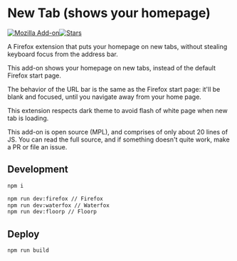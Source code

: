 # New Tab (shows your homepage)

[![Mozilla Add-on](https://img.shields.io/badge/Mozilla%20Addon-45CC11?style=for-the-badge&logo=Firefox-Browser&logoColor=white)![Stars](https://img.shields.io/amo/stars/new-tab-shows-your-homepage?style=for-the-badge&label=)](https://addons.mozilla.org/en-US/firefox/addon/new-tab-shows-your-homepage/)

A Firefox extension that puts your homepage on new tabs, without stealing keyboard focus from the address bar.

This add-on shows your homepage on new tabs, instead of the default Firefox start page.

The behavior of the URL bar is the same as the Firefox start page: it'll be blank and focused, until you navigate away from your home page.

This extension respects dark theme to avoid flash of white page when new tab is loading.

This add-on is open source (MPL), and comprises of only about 20 lines of JS. You can read the full source, and if something doesn't quite work, make a PR or file an issue.

## Development

```sh
npm i

npm run dev:firefox // Firefox
npm run dev:waterfox // Waterfox
npm run dev:floorp // Floorp
```

## Deploy

```sh
npm run build
```
